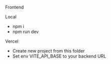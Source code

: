 Frontend

Local
- npm i
- npm run dev

Vercel
- Create new project from this folder
- Set env VITE_API_BASE to your backend URL


